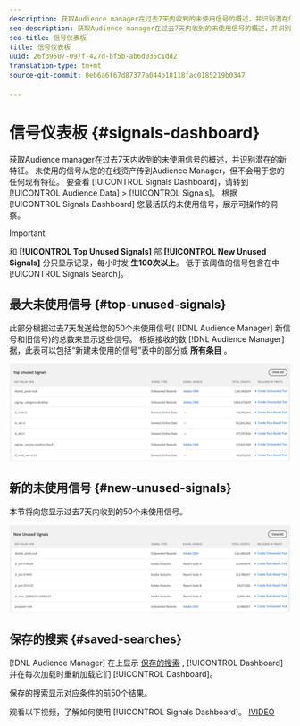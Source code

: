 ```yaml
---
description: 获取Audience manager在过去7天内收到的未使用信号的概述，并识别潜在的新特征。 未使用的信号从您的在线资产传到Audience Manager，但不会用于您的任何现有特征。 要查看信号控制板，请转到“受众数据”>“信号”。 信号控制板会根据您最活跃的未使用信号为您显示切实可行的洞察。
seo-description: 获取Audience manager在过去7天内收到的未使用信号的概述，并识别潜在的新特征。 未使用的信号从您的在线资产传到Audience Manager，但不会用于您的任何现有特征。 要查看信号控制板，请转到“受众数据”>“信号”。 信号控制板会根据最活跃的未使用信号为您显示切实可行的洞察。
seo-title: 信号仪表板
title: 信号仪表板
uuid: 26f39507-097f-427d-bf5b-ab6d035c1dd2
translation-type: tm+mt
source-git-commit: 0eb6a6f67d87377a044b18118fac0185219b0347

---
```



# 信号仪表板 {#signals-dashboard}

获取Audience manager在过去7天内收到的未使用信号的概述，并识别潜在的新特征。 未使用的信号从您的在线资产传到Audience Manager，但不会用于您的任何现有特征。 要查看 [!UICONTROL Signals Dashboard]，请转到 [!UICONTROL Audience Data] &gt; [!UICONTROL Signals]。 根据 [!UICONTROL Signals Dashboard] 您最活跃的未使用信号，展示可操作的洞察。

>[!IMPORTANT]
>
>和 **[!UICONTROL Top Unused Signals]** 部 **[!UICONTROL New Unused Signals]** 分只显示记录，每小时发 **生100次以上**。 低于该阈值的信号包含在中 [!UICONTROL Signals Search]。

## 最大未使用信号 {#top-unused-signals}

此部分根据过去7天发送给您的50个未使用信号( [!DNL Audience Manager] 新信号和旧信号)的总数来显示这些信号。 根据接收的数 [!DNL Audience Manager] 据，此表可以包括“新建未使用的信号”表中的部分或 **所有条目** 。

![](assets/signals-top-unused.png)

## 新的未使用信号 {#new-unused-signals}

本节将向您显示过去7天内收到的50个未使用信号。

![](assets/signals-new-unused.png)

## 保存的搜索 {#saved-searches}

[!DNL Audience Manager] 在上显示 [保存的搜索](../../features/data-explorer/data-explorer-signals-search/data-explorer-save-search.md) , [!UICONTROL Dashboard] 并在每次加载时重新加载它们 [!UICONTROL Dashboard]。

保存的搜索显示对应条件的前50个结果。

观看以下视频，了解如何使用 [!UICONTROL Signals Dashboard]。
[!VIDEO](https://video.tv.adobe.com/v/25151/?captions=chi_hans)